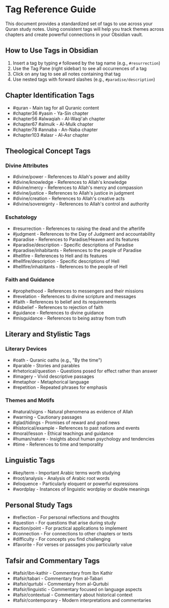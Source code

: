 # Tag Reference Guide

This document provides a standardized set of tags to use across your Quran study notes. Using consistent tags will help you track themes across chapters and create powerful connections in your Obsidian vault.

## How to Use Tags in Obsidian

1. Insert a tag by typing `#` followed by the tag name (e.g., `#resurrection`)
2. Use the Tag Pane (right sidebar) to see all occurrences of a tag
3. Click on any tag to see all notes containing that tag
4. Use nested tags with forward slashes (e.g., `#paradise/description`)

## Chapter Identification Tags

- #quran - Main tag for all Quranic content
- #chapter36 #yasin - Ya-Sin chapter
- #chapter56 #alwaqiah - Al-Waqi'ah chapter
- #chapter67 #almulk - Al-Mulk chapter
- #chapter78 #annaba - An-Naba chapter
- #chapter103 #alasr - Al-Asr chapter

## Theological Concept Tags

### Divine Attributes
- #divine/power - References to Allah's power and ability
- #divine/knowledge - References to Allah's knowledge
- #divine/mercy - References to Allah's mercy and compassion
- #divine/justice - References to Allah's justice in judgment
- #divine/creation - References to Allah's creative acts
- #divine/sovereignty - References to Allah's control and authority

### Eschatology
- #resurrection - References to raising the dead and the afterlife
- #judgment - References to the Day of Judgment and accountability
- #paradise - References to Paradise/Heaven and its features
- #paradise/description - Specific descriptions of Paradise
- #paradise/inhabitants - References to the people of Paradise
- #hellfire - References to Hell and its features
- #hellfire/description - Specific descriptions of Hell
- #hellfire/inhabitants - References to the people of Hell

### Faith and Guidance
- #prophethood - References to messengers and their missions
- #revelation - References to divine scripture and messages
- #faith - References to belief and its requirements
- #disbelief - References to rejection of faith
- #guidance - References to divine guidance
- #misguidance - References to being astray from truth

## Literary and Stylistic Tags

### Literary Devices
- #oath - Quranic oaths (e.g., "By the time")
- #parable - Stories and parables
- #rhetorical/question - Questions posed for effect rather than answer
- #imagery - Vivid descriptive passages
- #metaphor - Metaphorical language
- #repetition - Repeated phrases for emphasis

### Themes and Motifs
- #natural/signs - Natural phenomena as evidence of Allah
- #warning - Cautionary passages
- #glad/tidings - Promises of reward and good news
- #historical/example - References to past nations and events
- #moral/lesson - Ethical teachings and guidance
- #human/nature - Insights about human psychology and tendencies
- #time - References to time and temporality

## Linguistic Tags

- #key/term - Important Arabic terms worth studying
- #root/analysis - Analysis of Arabic root words
- #eloquence - Particularly eloquent or powerful expressions
- #wordplay - Instances of linguistic wordplay or double meanings

## Personal Study Tags

- #reflection - For personal reflections and thoughts
- #question - For questions that arise during study
- #action/point - For practical applications to implement
- #connection - For connections to other chapters or texts
- #difficulty - For concepts you find challenging
- #favorite - For verses or passages you particularly value

## Tafsir and Commentary Tags

- #tafsir/ibn-kathir - Commentary from Ibn Kathir
- #tafsir/tabari - Commentary from al-Tabari
- #tafsir/qurtubi - Commentary from al-Qurtubi
- #tafsir/linguistic - Commentary focused on language aspects
- #tafsir/contextual - Commentary about historical context
- #tafsir/contemporary - Modern interpretations and commentaries